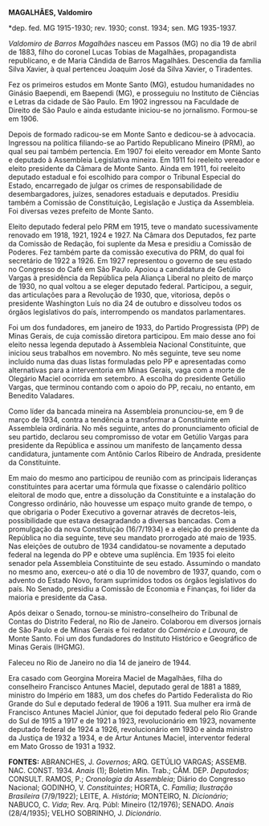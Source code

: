 **MAGALHÃES, Valdomiro**

\*dep. fed. MG 1915-1930; rev. 1930; const. 1934; sen. MG 1935-1937.

*Valdomiro de Barros Magalhães* nasceu em Passos (MG) no dia 19 de abril
de 1883, filho do coronel Lucas Tobias de Magalhães, propagandista
republicano, e de Maria Cândida de Barros Magalhães. Descendia da
família Silva Xavier, à qual pertenceu Joaquim José da Silva Xavier, o
Tiradentes.

Fez os primeiros estudos em Monte Santo (MG), estudou humanidades no
Ginásio Baependi, em Baependi (MG), e prosseguiu no Instituto de
Ciências e Letras da cidade de São Paulo. Em 1902 ingressou na Faculdade
de Direito de São Paulo e ainda estudante iniciou-se no jornalismo.
Formou-se em 1906.

Depois de formado radicou-se em Monte Santo e dedicou-se à advocacia.
Ingressou na política filiando-se ao Partido Republicano Mineiro (PRM),
ao qual seu pai também pertencia. Em 1907 foi eleito vereador em Monte
Santo e deputado à Assembleia Legislativa mineira. Em 1911 foi reeleito
vereador e eleito presidente da Câmara de Monte Santo. Ainda em 1911,
foi reeleito deputado estadual e foi escolhido para compor o Tribunal
Especial do Estado, encarregado de julgar os crimes de responsabilidade
de desembargadores, juízes, senadores estaduais e deputados. Presidiu
também a Comissão de Constituição, Legislação e Justiça da Assembleia.
Foi diversas vezes prefeito de Monte Santo.

Eleito deputado federal pelo PRM em 1915, teve o mandato sucessivamente
renovado em 1918, 1921, 1924 e 1927. Na Câmara dos Deputados, fez parte
da Comissão de Redação, foi suplente da Mesa e presidiu a Comissão de
Poderes. Fez também parte da comissão executiva do PRM, do qual foi
secretário de 1922 a 1926. Em 1927 representou o governo de seu estado
no Congresso do Café em São Paulo. Apoiou a candidatura de Getúlio
Vargas à presidência da República pela Aliança Liberal no pleito de
março de 1930, no qual voltou a se eleger deputado federal. Participou,
a seguir, das articulações para a Revolução de 1930, que, vitoriosa,
depôs o presidente Washington Luís no dia 24 de outubro e dissolveu
todos os órgãos legislativos do país, interrompendo os mandatos
parlamentares.

Foi um dos fundadores, em janeiro de 1933, do Partido Progressista (PP)
de Minas Gerais, de cuja comissão diretora participou. Em maio desse ano
foi eleito nessa legenda deputado à Assembleia Nacional Constituinte,
que iniciou seus trabalhos em novembro. No mês seguinte, teve seu nome
incluído numa das duas listas formuladas pelo PP e apresentadas como
alternativas para a interventoria em Minas Gerais, vaga com a morte de
Olegário Maciel ocorrida em setembro. A escolha do presidente Getúlio
Vargas, que terminou contando com o apoio do PP, recaiu, no entanto, em
Benedito Valadares.

Como líder da bancada mineira na Assembleia pronunciou-se, em 9 de março
de 1934, contra a tendência a transformar a Constituinte em Assembleia
ordinária. No mês seguinte, antes do pronunciamento oficial de seu
partido, declarou seu compromisso de votar em Getúlio Vargas para
presidente da República e assinou um manifesto de lançamento dessa
candidatura, juntamente com Antônio Carlos Ribeiro de Andrada,
presidente da Constituinte.

Em maio do mesmo ano participou de reunião com as principais lideranças
constituintes para acertar uma fórmula que fixasse o calendário político
eleitoral de modo que, entre a dissolução da Constituinte e a instalação
do Congresso ordinário, não houvesse um espaço muito grande de tempo, o
que obrigaria o Poder Executivo a governar através de decretos-leis,
possibilidade que estava desagradando a diversas bancadas. Com a
promulgação da nova Constituição (16/7/1934) e a eleição do presidente
da República no dia seguinte, teve seu mandato prorrogado até maio de
1935. Nas eleições de outubro de 1934 candidatou-se novamente a deputado
federal na legenda do PP e obteve uma suplência. Em 1935 foi eleito
senador pela Assembleia Constituinte de seu estado. Assumindo o mandato
no mesmo ano, exerceu-o até o dia 10 de novembro de 1937, quando, com o
advento do Estado Novo, foram suprimidos todos os órgãos legislativos do
país. No Senado, presidiu a Comissão de Economia e Finanças, foi líder
da maioria e presidente da Casa.

Após deixar o Senado, tornou-se ministro-conselheiro do Tribunal de
Contas do Distrito Federal, no Rio de Janeiro. Colaborou em diversos
jornais de São Paulo e de Minas Gerais e foi redator do *Comércio e
Lavoura*, de Monte Santo. Foi um dos fundadores do Instituto Histórico e
Geográfico de Minas Gerais (IHGMG).

Faleceu no Rio de Janeiro no dia 14 de janeiro de 1944.

Era casado com Georgina Moreira Maciel de Magalhães, filha do
conselheiro Francisco Antunes Maciel, deputado geral de 1881 a 1889,
ministro do Império em 1883, um dos chefes do Partido Federalista do Rio
Grande do Sul e deputado federal de 1906 a 1911. Sua mulher era irmã de
Francisco Antunes Maciel Júnior, que foi deputado federal pelo Rio
Grande do Sul de 1915 a 1917 e de 1921 a 1923, revolucionário em 1923,
novamente deputado federal de 1924 a 1926, revolucionário em 1930 e
ainda ministro da Justiça de 1932 a 1934, e de Artur Antunes Maciel,
interventor federal em Mato Grosso de 1931 a 1932.

**FONTES:** ABRANCHES, J. *Governos*; ARQ. GETÚLIO VARGAS; ASSEMB. NAC.
CONST. 1934. *Anais* (1); Boletim Min. Trab.; CÂM. DEP. *Deputados*;
CONSULT. RAMOS, P.; *Cronologia* *da Assembleia*; Diário do Congresso
Nacional; GODINHO, V. *Constituintes*; HORTA, C. *Família*; *Ilustração
Brasileira* (7/9/1922); LEITE, A. *História*; MONTEIRO, N. *Dicionário*;
NABUCO, C. *Vida*; Rev. Arq. Públ: Mineiro (12/1976); SENADO. *Anais*
(28/4/1935); VELHO SOBRINHO, J. *Dicionário*.
